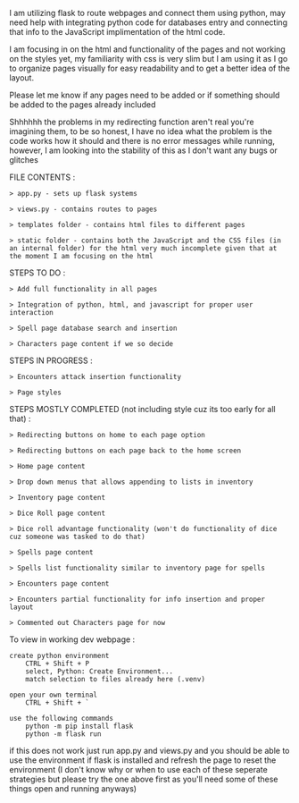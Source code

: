 
I am utilizing flask to route webpages and connect them using python, may need help with integrating python code for databases entry and connecting that info to the JavaScript implimentation of the html code. 

I am focusing in on the html and functionality of the pages and not working on the styles yet, my familiarity with css is very slim but I am using it as I go to organize pages visually for easy readability and to get a better idea of the layout.

Please let me know if any pages need to be added or if something should be added to the pages already included


Shhhhhh the problems in my redirecting function aren't real you're imagining them, to be so honest, I have no idea what the problem is the code works how it should and there is no error messages while running, however, I am looking into the stability of this as I don't want any bugs or glitches


FILE CONTENTS :

    > app.py - sets up flask systems

    > views.py - contains routes to pages

    > templates folder - contains html files to different pages

    > static folder - contains both the JavaScript and the CSS files (in an internal folder) for the html very much incomplete given that at the moment I am focusing on the html



STEPS TO DO :

    > Add full functionality in all pages

    > Integration of python, html, and javascript for proper user interaction

    > Spell page database search and insertion

    > Characters page content if we so decide

STEPS IN PROGRESS :

    > Encounters attack insertion functionality
    
    > Page styles

STEPS MOSTLY COMPLETED (not including style cuz its too early for all that) :

    > Redirecting buttons on home to each page option

    > Redirecting buttons on each page back to the home screen

    > Home page content

    > Drop down menus that allows appending to lists in inventory

    > Inventory page content

    > Dice Roll page content

    > Dice roll advantage functionality (won't do functionality of dice cuz someone was tasked to do that)

    > Spells page content

    > Spells list functionality similar to inventory page for spells

    > Encounters page content

    > Encounters partial functionality for info insertion and proper layout

    > Commented out Characters page for now 




To view in working dev webpage : 

    create python environment
        CTRL + Shift + P
        select, Python: Create Environment...
        match selection to files already here (.venv) 

    open your own terminal
        CTRL + Shift + `

    use the following commands
        python -m pip install flask
        python -m flask run

if this does not work just run app.py and views.py and you should be able to use the environment if flask is installed and refresh the page to reset the environment (I don't know why or when to use each of these seperate strategies but please try the one above first as you'll need some of these things open and running anyways)

